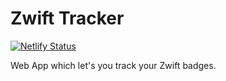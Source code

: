 # Zwift Tracker

[![Netlify Status](https://api.netlify.com/api/v1/badges/95ddc965-11a3-44f8-9221-96cea1f5d8bf/deploy-status)](https://app.netlify.com/sites/zwift/deploys)

Web App which let's you track your Zwift badges.
